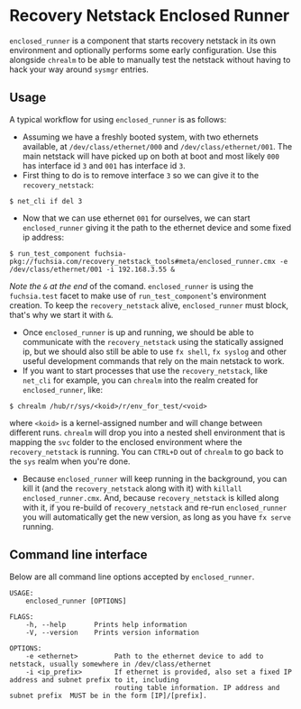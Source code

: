 # Recovery Netstack Enclosed Runner

`enclosed_runner` is a component that starts recovery netstack in its own environment and
optionally performs some early configuration.
Use this alongside `chrealm` to be able to manually test the netstack without having to hack your
way around `sysmgr` entries.

## Usage

A typical workflow for using `enclosed_runner` is as follows:
* Assuming we have a freshly booted system, with two ethernets available, at
`/dev/class/ethernet/000` and `/dev/class/ethernet/001`. The main netstack will have picked up
on both at boot and most likely `000` has interface id `3` and `001` has interface id `3`.
* First thing to do is to remove interface `3` so we can give it to the `recovery_netstack`:
```
$ net_cli if del 3
```
* Now that we can use ethernet `001` for ourselves, we can start `enclosed_runner` giving it
the path to the ethernet device and some fixed ip address:
```
$ run_test_component fuchsia-pkg://fuchsia.com/recovery_netstack_tools#meta/enclosed_runner.cmx -e /dev/class/ethernet/001 -i 192.168.3.55 &
```
*Note the `&` at the end* of the comand. `enclosed_runner` is using the `fuchsia.test` facet to
make use of `run_test_component`'s environment creation. To keep the `recovery_netstack` alive,
`enclosed_runner` must block, that's why we start it with `&`.
* Once `enclosed_runner` is up and running, we should be able to communicate with the
`recovery_netstack` using the statically assigned ip, but we should also still be able to use
`fx shell`, `fx syslog` and other useful development commands that rely on the main netstack
to work.
* If you want to start processes that use the `recovery_netstack`, like `net_cli` for example,
you can `chrealm` into the realm created for `enclosed_runner`, like:
```
$ chrealm /hub/r/sys/<koid>/r/env_for_test/<void>
```
where `<koid>` is a kernel-assigned number and will change between different runs. `chrealm` will
drop you into a nested shell environment that is mapping the `svc` folder to the enclosed
environment where the `recovery_netstack` is running. You can `CTRL+D` out of `chrealm` to go back
to the `sys` realm when you're done.
* Because `enclosed_runner` will keep running in the background, you can kill it (and the
`recovery_netstack` along with it) with `killall enclosed_runner.cmx`. And, because
`recovery_netstack` is killed along with it, if you re-build of `recovery_netstack` and re-run
`enclosed_runner` you will automatically get the new version, as long as you have `fx serve`
running.


## Command line interface

Below are all command line options accepted by `enclosed_runner`.

```
USAGE:
    enclosed_runner [OPTIONS]

FLAGS:
    -h, --help       Prints help information
    -V, --version    Prints version information

OPTIONS:
    -e <ethernet>         Path to the ethernet device to add to netstack, usually somewhere in /dev/class/ethernet
    -i <ip_prefix>        If ethernet is provided, also set a fixed IP address and subnet prefix to it, including
                          routing table information. IP address and subnet prefix  MUST be in the form [IP]/[prefix].
```